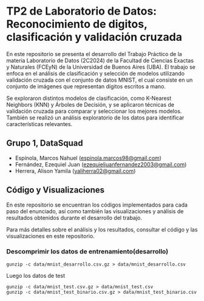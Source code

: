 #  TP2 de Laboratorio de Datos: Reconocimiento de digitos, clasificación y validación cruzada

En este repositorio se presenta el desarrollo del Trabajo Práctico de la materia Laboratorio de Datos (2C2024) de la Facultad de Ciencias Exactas y Naturales (FCEyN) de la Universidad de Buenos Aires (UBA). El trabajo se enfoca en el análisis de clasificación y selección de modelos utilizando validación cruzada con el conjunto de datos MNIST, el cual consiste en un conjunto de imágenes que representan dígitos escritos a mano.

Se exploraron distintos modelos de clasificación, como K-Nearest Neighbors (KNN) y Árboles de Decisión, y se aplicaron técnicas de validación cruzada para comparar y seleccionar los mejores modelos. También se realizó un análisis exploratorio de los datos para identificar características relevantes.

## Grupo 1, DataSquad

- Espínola, Marcos Nahuel      (espinola.marcos98@gmail.com)
- Fernández, Ezequiel Juan           (ezequieljuanfernandez2003@gmail.com)
- Herrera, Alison Yamila (yaliherra02@gmail.com)

## Código y Visualizaciones
En este repositorio se encuentran los códigos implementados para cada paso del enunciado, así como también las visualizaciones y análisis de resultados obtenidos durante el desarrollo del trabajo.

Para más detalles sobre el análisis y los resultados, consultar el código y las visualizaciones en este repositorio.

### Descomprimir los datos de entrenamiento(desarrollo)

```
gunzip -c data/mnist_desarrollo.csv.gz > data/mnist_desarrollo.csv
```

Luego los datos de test
```
gunzip -c data/mnist_test.csv.gz > data/mnist_test.csv
gunzip -c data/mnist_test_binario.csv.gz > data/mnist_test_binario.csv
```
